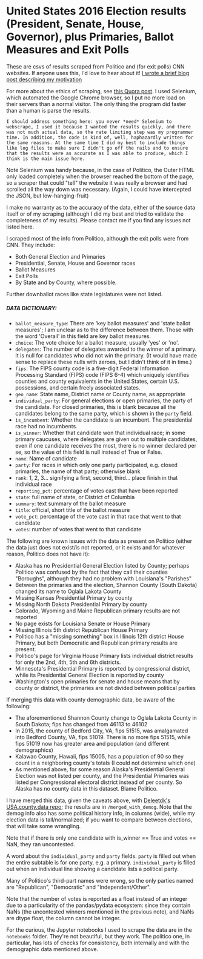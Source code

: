 # United States 2016 Election results (President, Senate, House, Governor), plus Primaries, Ballot Measures and Exit Polls

These are csvs of results scraped from Politico and (for exit polls) CNN websites. If anyone uses this, I'd love to hear about it! [I wrote a brief blog post describing my motivation](http://prooffreaderplus.blogspot.ca/2016/11/i-scraped-all-2016-us-election-data.html)

For more about the ethics of scraping, see [this Quora post](https://www.quora.com/What-is-the-legality-of-web-scraping). I used Selenium, which automated the Google Chrome browser, so I put no more load on their servers than a normal visitor. The only thing the program did faster than a human is parse the results.

    I should address something here: you never *need* Selenium to webscrape, I used it because I wanted the results quickly, and there was not much actual data, so the rate limiting step was my programmer time. In addition, the code is kind of, well, haphazardly written for the same reasons. At the same time I did my best to include things like log files to make sure I didn't go off the rails and to ensure that the results were as accurate as I was able to produce, which I think is the main issue here.

Note Selenium was handy because, in the case of Politico, the Outer HTML only loaded completely when the browser reached the bottom of the page, so a scraper that could "tell" the website it was really a browser and had scrolled all the way down was necessary. (Again, I could have intercepted the JSON, but low-hanging-fruit)

I make no warranty as to the accuracy of the data, either of the source data itself or of my scraping (although I did my best and tried to validate the completeness of my results). Please contact me if you find any issues not listed here.

I scraped most of the info from Politico, although the exit polls were from CNN. They include:

* Both General Election and Primaries
* Presidential, Senate, House and Governor races
* Ballot Measures
* Exit Polls
* By State and by County, where possible.

Further downballot races like state legislatures were not listed.

##### DATA DICTIONARY:

* ``ballot_measure_type``: There are 'key ballot measures' and 'state ballot measures'; I am unclear as to the difference between them. Those with the word 'Overall' in this field are key ballot measures.
* ``choice``: The vote choice for a ballot measure, usually 'yes' or 'no'.
* ``delegates``: The number of delegates awarded to the winner of a primary. It is null for candidates who did not win the primary. (It would have made sense to replace these nulls with zeroes, but I didn't think of it in time.)
* ``fips``: The FIPS county code is a five-digit Federal Information Processing Standard (FIPS) code (FIPS 6-4) which uniquely identifies counties and county equivalents in the United States, certain U.S. possessions, and certain freely associated states.
* ``geo_name``: State name, District name or County name, as appropriate
* ``individual_party``: For general elections or open primaries, the party of the candidate. For closed primaries, this is blank because all the candidates belong to the same party, which is shown in the ``party`` field.
* ``is_incumbent``: Whether the candidate is an incumbent. The presidential race had no incumbents.
* ``is_winner``: Whether that candidate won that individual race; in some primary caucuses, where delegates are given out to multiple candidates, even if one candidate receives the most, there is no winner declared per se, so the value of this field is null instead of True or False.
* ``name``: Name of candidate
* ``party``: For races in which only one party participated, e.g. closed primaries, the name of that party; otherwise blank
* ``rank``: 1, 2, 3... signifying a first, second, third... place finish in that individual race
* ``reporting_pct``: percentage of votes cast that have been reported
* ``state``: full name of state, or District of Columbia
* ``summary``: text summary of the ballot measure
* ``title``: official, short title of the ballot measure
* ``vote_pct``: percentage of the vote cast in that race that went to that candidate
* ``votes``: number of votes that went to that candidate

The following are known issues with the data as present on Politico (either the data just does not exist/is not reported, or it exists and for whatever reason, Politico does not have it):

* Alaska has no Presidential General Election listed by County; perhaps Politico was confused by the fact that they call their counties "Boroughs", although they had no problem with Louisiana's "Parishes"
* Between the primaries and the election, Shannon County (South Dakota) changed its name to Oglala Lakota County
* Missing Kansas Presidential Primary by county
* Missing North Dakota Presidential Primary by county
* Colorado, Wyoming and Maine Republican primary results are not reported
* No page exists for Louisiana Senate or House Primary
* Missing Illinois 5th district Republican House Primary
* Politico has a "missing something" box in Illinois 12th district House Primary, but both Democratic and Republican primary results are present.
* Politico's page for Virginia House Primary lists individual district results for only the 2nd, 4th, 5th and 6th districts.
* Minnesota's Presidential Primary is reported by congressional district, while its Presidential General Election is reported by county
* Washington's open primaries for senate and house means that by county or district, the primaries are not divided between political parties

If merging this data with county demographic data, be aware of the following:
* The aforementioned Shannon County change to Oglala Lakota County in South Dakota; fips has changed from 46113 to 46102
* In 2015, the county of Bedford City, VA, fips 51515, was amalgamated into Bedford County, VA, fips 51019. There is no more fips 51515, while fips 51019 now has greater area and population (and different demographics)
* Kalawao County, Hawaii, fips 15005, has a population of 90 so they count in a neighboring county's totals (I could not determine which one)
* As mentioned above, for some reason Alaska's Presidential General Election was not listed per county, and the Presidential Primaries was listed per Congressional electoral district instead of per county. So Alaska has no county data in this dataset. Blame Politico.

I have merged this data, given the caveats above, with [Deleetdk's USA.county.data repo](https://github.com/Deleetdk/USA.county.data); the results are in ``/merged_with_demog``. Note that the demog info also has some political history info, in columns (wide), while my election data is tall/normalized; if you want to compare between elections, that will take some wrangling.

Note that if there is only one candidate with is_winner == True and votes == NaN, they ran uncontested.

A word about the ``individual_party`` and ``party`` fields. ``party`` is filled out when the entire subtable is for one party, e.g. a primary. ``individual_party`` is filled out when an individual line showing a candidate lists a political party.

Many of Politico's third-part names were wrong, so the only parties named are "Republican", "Democratic" and "Independent/Other".

Note that the number of votes is reported as a float instead of an integer due to a particularity of the pandas/pydata ecosystem: since they contain NaNs (the uncontested winners mentioned in the previous note), and NaNs are dtype float, the column cannot be integer.

For the curious, the Jupyter notebooks I used to scrape the data are in the ``notebooks`` folder. They're not beautiful, but they work. The politico one, in particular, has lots of checks for consistency, both internally and with the demographic data mentioned above.
